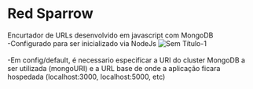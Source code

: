 # Red Sparrow

Encurtador de URLs desenvolvido em javascript com MongoDB<br/>
-Configurado para ser inicializado via NodeJs
![Sem Título-1](https://user-images.githubusercontent.com/60143476/100095380-25601700-2e39-11eb-8613-69cbf65c5fe8.png)
<br/><br/>
-Em config/default, é necessario especificar a URI do cluster MongoDB a ser utilizada (mongoURI) e a URL base de onde a aplicação ficara hospedada (localhost:3000, localhost:5000, etc)
